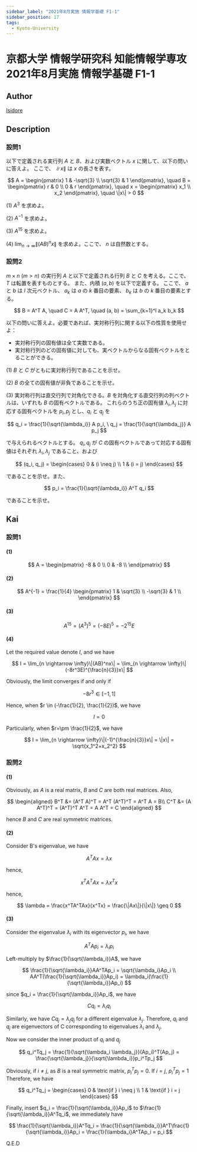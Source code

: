```yaml
---
sidebar_label: "2021年8月実施 情報学基礎 F1-1"
sidebar_position: 17
tags:
  - Kyoto-University
---
```

# 京都大学 情報学研究科 知能情報学専攻 2021年8月実施 情報学基礎 F1-1

## **Author**
[Isidore](https://github.com/heacsing)

## **Description**
### 設問1
以下で定義される実行列 $A$ と $B$、および実数ベクトル $x$ に関して、以下の問いに答えよ。
ここで、 $\|x\|$ は $x$ の長さを表す。

$$
A = 
\begin{pmatrix}
1 & -\sqrt{3} \\
\sqrt{3} & 1
\end{pmatrix}, \quad
B = 
\begin{pmatrix}
r & 0 \\
0 & r
\end{pmatrix}, \quad
x = 
\begin{pmatrix}
x_1 \\
x_2
\end{pmatrix}, \quad
\|x\| > 0
$$

(1) $A^3$ を求めよ。

(2) $A^{-1}$ を求めよ。

(3) $A^{15}$ を求めよ。

(4) $\lim_{n \to \infty} \|(AB)^n x\|$ を求めよ。ここで、 $n$ は自然数とする。

### 設問2
$m \times n$ ($m > n$) の実行列 $A$ と以下で定義される行列 $B$ と $C$ を考える。ここで、 $T$ は転置を表すものとする。
また、内積 $(a, b)$ を以下で定義する。
ここで、 $a$ と $b$ は $l$ 次元ベクトル、 $a_k$ は $a$ の $k$ 番目の要素、 $b_k$ は $b$ の $k$ 番目の要素とする。

$$
B = A^T A, \quad C = A A^T, \quad (a, b) = \sum_{k=1}^l a_k b_k
$$

以下の問いに答えよ。必要であれば、実対称行列に関する以下の性質を使用せよ：

- 実対称行列の固有値は全て実数である。
- 実対称行列のどの固有値に対しても、実ベクトルからなる固有ベクトルをとることができる。

(1) $B$ と $C$ がともに実対称行列であることを示せ。

(2) $B$ の全ての固有値が非負であることを示せ。

(3) 実対称行列は直交行列で対角化できる。$B$ を対角化する直交行列の列ベクトルは、いずれも $B$ の固有ベクトルである。
これらのうち正の固有値 $\lambda_i, \lambda_j$ に対応する固有ベクトルを $p_i, p_j$ とし、$q_i$ と $q_j$ を

$$
q_i = \frac{1}{\sqrt{\lambda_i}} A p_i, \ q_j = \frac{1}{\sqrt{\lambda_j}} A p_j
$$

で与えられるベクトルとする。
$q_i, q_j$ が $C$ の固有ベクトルであって対応する固有値はそれぞれ $\lambda_i, \lambda_j$ であること、および

$$
   (q_i, q_j) = 
   \begin{cases} 
   0 & (i \neq j) \\
   1 & (i = j)
   \end{cases}
$$

であることを示せ。また、

$$
p_i = \frac{1}{\sqrt{\lambda_i}} A^T q_i
$$

であることを示せ。


## **Kai**
### 設問1
#### (1)

$$
A = \begin{pmatrix}
    -8 & 0 \\
    0 & -8 \\
\end{pmatrix}
$$

#### (2)

$$
A^{-1} = \frac{1}{4} \begin{pmatrix}
    1 & \sqrt{3} \\
    -\sqrt{3} & 1 \\
\end{pmatrix}
$$

#### (3)

$$
A^{15}=(A^3)^5=(-8E)^5=-2^{15}E
$$

#### (4)
Let the required value denote $I$, and we have

$$
I = \lim_{n \rightarrow \infty}\|(AB)^nx\| = \lim_{n \rightarrow \infty}\|(-8r^3E)^{\frac{n}{3}}x\| 
$$

Obviously, the limit converges if and only if 

$$
-8r^3 \in [-1, 1]
$$

Hence, when $r \in (-\frac{1}{2}, \frac{1}{2})$, we have

$$
I = 0
$$

Particularly, when $r=\pm \frac{1}{2}$, we have

$$
I = \lim_{n \rightarrow \infty}\|(-1)^{\frac{n}{3}}x\| = \|x\| = \sqrt{x_1^2+x_2^2}
$$

### 設問2
#### (1)
Obviously, as $A$ is a real matrix, $B$ and $C$ are both real matrices. Also,

$$
\begin{aligned}
B^T
&= (A^T A)^T
= A^T (A^T)^T
= A^T A = B\\
C^T
&= (A A^T)^T
= (A^T)^T A^T
= A A^T = C
\end{aligned}
$$

hence $B$ and $C$ are real symmetric matrices.

#### (2)
Consider B's eigenvalue, we have

$$
A^TAx=\lambda x
$$

hence,

$$
x^TA^TAx = \lambda x^Tx
$$

hence, 

$$
\lambda = \frac{x^TA^TAx}{x^Tx} = \frac{\|Ax\|}{\|x\|} \geq 0
$$

#### (3)

Consider the eigenvalue $\lambda_i$ with its eigenvector $p_i$, we have

$$
A^TAp_i=\lambda_ip_i
$$

Left-multiply by $\frac{1}{\sqrt{\lambda_i}}A$, we have

$$
\frac{1}{\sqrt{\lambda_i}}AA^TAp_i = \sqrt{\lambda_i}Ap_i \\
AA^T(\frac{1}{\sqrt{\lambda_i}}Ap_i) = \lambda_i(\frac{1}{\sqrt{\lambda_i}}Ap_i)
$$

since $q_i = \frac{1}{\sqrt{\lambda_i}}Ap_i$, we have

$$
Cq_i = \lambda_i q_i
$$

Similarly, we have $Cq_j = \lambda_j q_j$ for a different eigenvalue $\lambda_j$. Therefore, $q_i$ and $q_j$ are eigenvectors of C corresponding to eigenvalues $\lambda_i$ and $\lambda_j$.

Now we consider the inner product of $q_i$ and $q_j$

$$
q_i^Tq_j = \frac{1}{\sqrt{\lambda_i \lambda_j}}(Ap_i)^T(Ap_j) = \frac{\sqrt{\lambda_j}}{\sqrt{\lambda_i}}p_i^Tp_j
$$

Obviously, if $i \neq j$, as $B$ is a real symmetric matrix, $p_i^Tp_j = 0$. If $i = j$, $p_i^Tp_j = 1$
Therefore, we have

$$
q_i^Tq_j = \begin{cases} 
    0 & \text{if } i \neq j \\
    1 & \text{if } i = j 
\end{cases}
$$

Finally, insert $q_i = \frac{1}{\sqrt{\lambda_i}}Ap_i$ to $\frac{1}{\sqrt{\lambda_i}}A^Tq_i$, we immediately have

$$
\frac{1}{\sqrt{\lambda_i}}A^Tq_i = \frac{1}{\sqrt{\lambda_i}}A^T\frac{1}{\sqrt{\lambda_i}}Ap_i = \frac{1}{\lambda_i}A^TAp_i = p_i
$$

Q.E.D